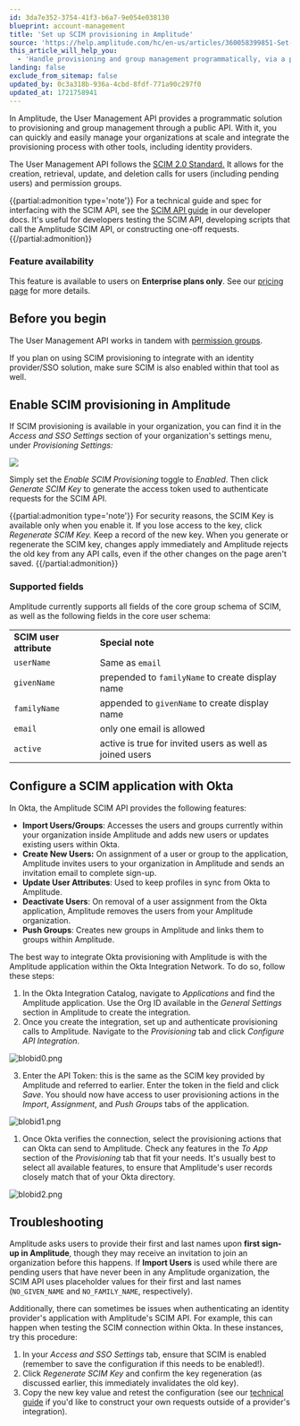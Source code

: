 ```yaml
---
id: 3da7e352-3754-41f3-b6a7-9e054e038130
blueprint: account-management
title: 'Set up SCIM provisioning in Amplitude'
source: 'https://help.amplitude.com/hc/en-us/articles/360058399851-Set-up-SCIM-provisioning-in-Amplitude'
this_article_will_help_you:
  - 'Handle provisioning and group management programmatically, via a public API'
landing: false
exclude_from_sitemap: false
updated_by: 0c3a318b-936a-4cbd-8fdf-771a90c297f0
updated_at: 1721758941
---
```

In Amplitude, the User Management API provides a programmatic solution to provisioning and group management through a public API. With it, you can quickly and easily manage your organizations at scale and integrate the provisioning process with other tools, including identity providers.

The User Management API follows the [SCIM 2.0 Standard.](http://www.simplecloud.info/#Specification) It allows for the creation, retrieval, update, and deletion calls for users (including pending users) and permission groups.

{{partial:admonition type='note'}}
For a technical guide and spec for interfacing with the SCIM API, see the [SCIM API guide](https://developers.amplitude.com/docs/scim-api) in our developer docs. It's useful for developers testing the SCIM API, developing scripts that call the Amplitude SCIM API, or constructing one-off requests.
{{/partial:admonition}}

### Feature availability

This feature is available to users on **Enterprise plans only**. See our [pricing page](https://amplitude.com/pricing) for more details.

## Before you begin

The User Management API works in tandem with [permission groups](/docs/admin/account-management/manage-users).

If you plan on using SCIM provisioning to integrate with an identity provider/SSO solution, make sure SCIM is also enabled within that tool as well.

## Enable SCIM provisioning in Amplitude

If SCIM provisioning is available in your organization, you can find it in the *Access and SSO Settings* section of your organization's settings menu, under *Provisioning Settings:*

![](statamic://asset::help_center_conversions::account-management/scim-enabled.png)

Simply set the *Enable SCIM Provisioning* toggle to *Enabled*. Then click *Generate SCIM Key* to generate the access token used to authenticate requests for the SCIM API. 

{{partial:admonition type='note'}}
For security reasons, the SCIM Key is available only when you enable it. If you lose access to the key, click *Regenerate SCIM Key.* Keep a record of the new key. When you generate or regenerate the SCIM key, changes apply immediately and Amplitude rejects the old key from any API calls, even if the other changes on the page aren't saved.
{{/partial:admonition}}

### Supported fields

Amplitude currently supports all fields of the core group schema of SCIM, as well as the following fields in the core user schema:

|                         |                                                          |
| ----------------------- | -------------------------------------------------------- |
| **SCIM user attribute** | **Special note**                                         |
| `userName`              | Same as `email`                                      |
| `givenName`             | prepended to `familyName` to create display name           |
| `familyName`            | appended to `givenName` to create display name             |
| `email`                 | only one email is allowed                                |
| `active`                | active is true for invited users as well as joined users |

## Configure a SCIM application with Okta

In Okta, the Amplitude SCIM API provides the following features:

* **Import Users/Groups**: Accesses the users and groups currently within your organization inside Amplitude and adds new users or updates existing users within Okta.
* **Create New Users:** On assignment of a user or group to the application, Amplitude invites users to your organization in Amplitude and sends an invitation email to complete sign-up.
* **Update User Attributes**: Used to keep profiles in sync from Okta to Amplitude.
* **Deactivate Users**: On removal of a user assignment from the Okta application, Amplitude removes the users from your Amplitude organization.
* **Push Groups**: Creates new groups in Amplitude and links them to groups within Amplitude.

The best way to integrate Okta provisioning with Amplitude is with the Amplitude application within the Okta Integration Network. To do so, follow these steps:

1. In the Okta Integration Catalog, navigate to *Applications* and find the Amplitude application. Use the Org ID available in the *General Settings* section in Amplitude to create the integration.
2. Once you create the integration, set up and authenticate provisioning calls to Amplitude. Navigate to the *Provisioning* tab and click *Configure API Integration*.

  ![blobid0.png](/docs/output/img/account-management/blobid0-png.png)

3. Enter the API Token: this is the same as the SCIM key provided by Amplitude and referred to earlier. Enter the token in the field and click *Save*. You should now have access to user provisioning actions in the *Import*, *Assignment*, and *Push Groups* tabs of the application.

  ![blobid1.png](/docs/output/img/account-management/blobid1-png.png)

1. Once Okta verifies the connection, select the provisioning actions that can Okta can send to Amplitude. Check any features in the *To App* section of the *Provisioning* tab that fit your needs. It's usually best to select all available features, to ensure that Amplitude's user records closely match that of your Okta directory.

  ![blobid2.png](/docs/output/img/account-management/blobid2-png.png)

## Troubleshooting

Amplitude asks users to provide their first and last names upon **first sign-up in Amplitude**, though they may receive an invitation to join an organization before this happens. If **Import Users** is used while there are pending users that have never been in any Amplitude organization, the SCIM API uses placeholder values for their first and last names (`NO_GIVEN_NAME` and `NO_FAMILY_NAME`, respectively).

Additionally, there can sometimes be issues when authenticating an identity provider's application with Amplitude's SCIM API. For example, this can happen when testing the SCIM connection within Okta. In these instances, try this procedure:

1. In your *Access and SSO Settings* tab, ensure that SCIM is enabled (remember to save the configuration if this needs to be enabled!).
2. Click *Regenerate SCIM Key* and confirm the key regeneration (as discussed earlier, this immediately invalidates the old key).
3. Copy the new key value and retest the configuration (see our [technical guide](/docs/apis/analytics/scim) if you'd like to construct your own requests outside of a provider's integration).